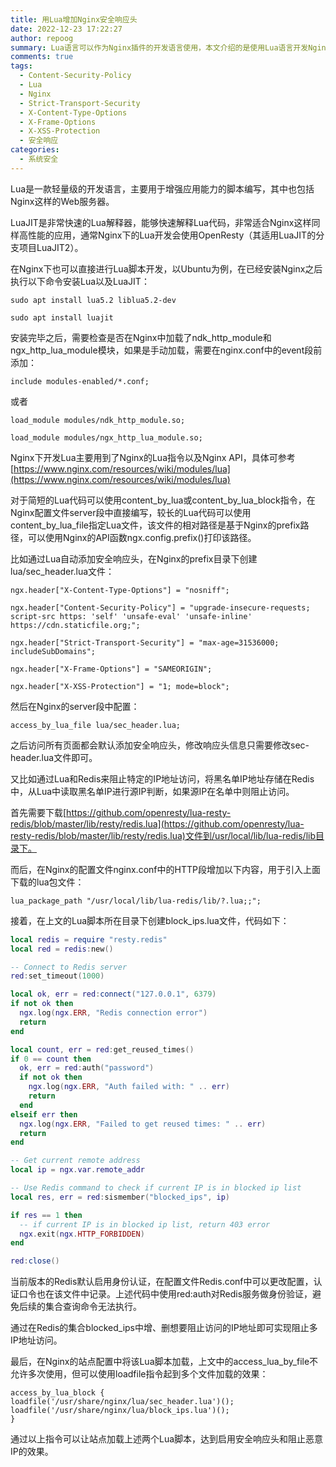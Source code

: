 ```yaml
---
title: 用Lua增加Nginx安全响应头
date: 2022-12-23 17:22:27
author: repoog
summary: Lua语言可以作为Nginx插件的开发语言使用，本文介绍的是使用Lua语言开发Nginx的插件来实现对于恶意访问IP的阻拦，并自动添加和设置HTTP的安全响应头，以节省Nginx的配置操作。
comments: true 
tags:
  - Content-Security-Policy
  - Lua
  - Nginx
  - Strict-Transport-Security
  - X-Content-Type-Options
  - X-Frame-Options
  - X-XSS-Protection
  - 安全响应
categories:
  - 系统安全
---
```


Lua是一款轻量级的开发语言，主要用于增强应用能力的脚本编写，其中也包括Nginx这样的Web服务器。

LuaJIT是非常快速的Lua解释器，能够快速解释Lua代码，非常适合Nginx这样同样高性能的应用，通常Nginx下的Lua开发会使用OpenResty（其适用LuaJIT的分支项目LuaJIT2）。

在Nginx下也可以直接进行Lua脚本开发，以Ubuntu为例，在已经安装Nginx之后执行以下命令安装Lua以及LuaJIT：

``` Shell
sudo apt install lua5.2 liblua5.2-dev

sudo apt install luajit
```

安装完毕之后，需要检查是否在Nginx中加载了ndk\_http\_module和ngx\_http\_lua\_module模块，如果是手动加载，需要在nginx.conf中的event段前添加：

```
include modules-enabled/*.conf;
```

或者

```
load_module modules/ndk_http_module.so;

load_module modules/ngx_http_lua_module.so;
```

Nginx下开发Lua主要用到了Nginx的Lua指令以及Nginx API，具体可参考[https://www.nginx.com/resources/wiki/modules/lua](https://www.nginx.com/resources/wiki/modules/lua)

对于简短的Lua代码可以使用content\_by\_lua或content\_by\_lua\_block指令，在Nginx配置文件server段中直接编写，较长的Lua代码可以使用content\_by\_lua\_file指定Lua文件，该文件的相对路径是基于Nginx的prefix路径，可以使用Nginx的API函数ngx.config.prefix()打印该路径。

比如通过Lua自动添加安全响应头，在Nginx的prefix目录下创建lua/sec\_header.lua文件：

```
ngx.header["X-Content-Type-Options"] = "nosniff";

ngx.header["Content-Security-Policy"] = "upgrade-insecure-requests; script-src https: 'self' 'unsafe-eval' 'unsafe-inline' https://cdn.staticfile.org;";

ngx.header["Strict-Transport-Security"] = "max-age=31536000; includeSubDomains";

ngx.header["X-Frame-Options"] = "SAMEORIGIN";

ngx.header["X-XSS-Protection"] = "1; mode=block";
```

然后在Nginx的server段中配置：

```
access_by_lua_file lua/sec_header.lua;
```

之后访问所有页面都会默认添加安全响应头，修改响应头信息只需要修改sec-header.lua文件即可。

又比如通过Lua和Redis来阻止特定的IP地址访问，将黑名单IP地址存储在Redis中，从Lua中读取黑名单IP进行源IP判断，如果源IP在名单中则阻止访问。

首先需要下载[https://github.com/openresty/lua-resty-redis/blob/master/lib/resty/redis.lua](https://github.com/openresty/lua-resty-redis/blob/master/lib/resty/redis.lua)文件到/usr/local/lib/lua-redis/lib目录下。

而后，在Nginx的配置文件nginx.conf中的HTTP段增加以下内容，用于引入上面下载的lua包文件：

```
lua_package_path "/usr/local/lib/lua-redis/lib/?.lua;;";
```

接着，在上文的Lua脚本所在目录下创建block\_ips.lua文件，代码如下：

``` Lua
local redis = require "resty.redis"
local red = redis:new()

-- Connect to Redis server
red:set_timeout(1000)

local ok, err = red:connect("127.0.0.1", 6379)
if not ok then
  ngx.log(ngx.ERR, "Redis connection error")
  return
end

local count, err = red:get_reused_times()
if 0 == count then
  ok, err = red:auth("password")
  if not ok then
    ngx.log(ngx.ERR, "Auth failed with: " .. err)
    return
  end
elseif err then
  ngx.log(ngx.ERR, "Failed to get reused times: " .. err)
  return
end

-- Get current remote address
local ip = ngx.var.remote_addr

-- Use Redis command to check if current IP is in blocked ip list
local res, err = red:sismember("blocked_ips", ip)

if res == 1 then
  -- if current IP is in blocked ip list, return 403 error
  ngx.exit(ngx.HTTP_FORBIDDEN)
end

red:close()
```

当前版本的Redis默认启用身份认证，在配置文件Redis.conf中可以更改配置，认证口令也在该文件中记录。上述代码中使用red:auth对Redis服务做身份验证，避免后续的集合查询命令无法执行。

通过在Redis的集合blocked\_ips中增、删想要阻止访问的IP地址即可实现阻止多IP地址访问。

最后，在Nginx的站点配置中将该Lua脚本加载，上文中的access\_lua\_by\_file不允许多次使用，但可以使用loadfile指令起到多个文件加载的效果：

```
access_by_lua_block {
loadfile('/usr/share/nginx/lua/sec_header.lua')();
loadfile('/usr/share/nginx/lua/block_ips.lua')();
}
```

通过以上指令可以让站点加载上述两个Lua脚本，达到启用安全响应头和阻止恶意IP的效果。
